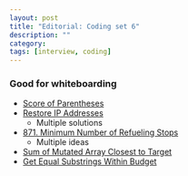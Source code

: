 ```yaml
---
layout: post
title: "Editorial: Coding set 6" 
description: ""
category: 
tags: [interview, coding]
---
```


### Good for whiteboarding
* [Score of Parentheses](https://leetcode.com/submissions/detail/401646145/)
* [Restore IP Addresses](https://leetcode.com/submissions/detail/367646415/)
  * Multiple solutions
* [871. Minimum Number of Refueling Stops](https://leetcode.com/submissions/detail/341339374/)
  * Multiple ideas
* [Sum of Mutated Array Closest to Target](https://leetcode.com/submissions/detail/404490610/)
* [Get Equal Substrings Within Budget](https://leetcode.com/submissions/detail/404558463/)

